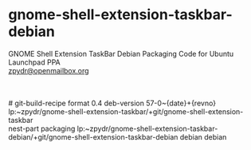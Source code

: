 gnome-shell-extension-taskbar-debian
====================================

GNOME Shell Extension TaskBar Debian Packaging Code for Ubuntu Launchpad PPA      
zpydr@openmailbox.org
<br><br><br>
<p># git-build-recipe format 0.4 deb-version 57-0~{date}+{revno}<br>
lp:~zpydr/gnome-shell-extension-taskbar/+git/gnome-shell-extension-taskbar<br>
nest-part packaging lp:~zpydr/gnome-shell-extension-taskbar-debian/+git/gnome-shell-extension-taskbar-debian debian debian</p>
